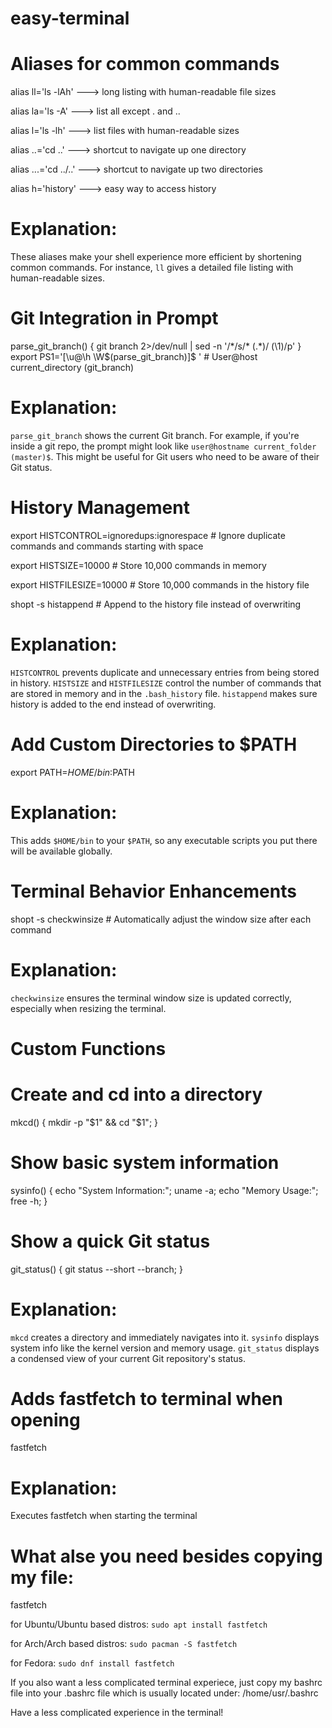 #  easy-terminal      




#  Aliases for common commands
alias ll='ls -lAh'      --->       long listing with human-readable file sizes

alias la='ls -A'        --->       list all except . and ..

alias l='ls -lh'        --->       list files with human-readable sizes

alias ..='cd ..'        --->       shortcut to navigate up one directory

alias ...='cd ../..'    --->       shortcut to navigate up two directories

alias h='history'       --->       easy way to access history


# Explanation:
These aliases make your shell experience more efficient by shortening common commands.
For instance, `ll` gives a detailed file listing with human-readable sizes.




#  Git Integration in Prompt
parse_git_branch() {
    git branch 2>/dev/null | sed -n '/\*/s/\* \(.*\)/ (\1)/p'
}
export PS1='[\u@\h \W$(parse_git_branch)]\$ '  # User@host current_directory (git_branch)


# Explanation:
`parse_git_branch` shows the current Git branch. 
For example, if you're inside a git repo, the prompt might look like `user@hostname current_folder (master)$`.
This might be useful for Git users who need to be aware of their Git status.




#  History Management
export HISTCONTROL=ignoredups:ignorespace   # Ignore duplicate commands and commands starting with space

export HISTSIZE=10000                        # Store 10,000 commands in memory

export HISTFILESIZE=10000                    # Store 10,000 commands in the history file

shopt -s histappend                         # Append to the history file instead of overwriting


# Explanation:
`HISTCONTROL` prevents duplicate and unnecessary entries from being stored in history.
`HISTSIZE` and `HISTFILESIZE` control the number of commands that are stored in memory and in the `.bash_history` file.
`histappend` makes sure history is added to the end instead of overwriting.





#  Add Custom Directories to $PATH
export PATH=$HOME/bin:$PATH

# Explanation:
This adds `$HOME/bin` to your `$PATH`, so any executable scripts you put there will be available globally.





#  Terminal Behavior Enhancements
shopt -s checkwinsize   # Automatically adjust the window size after each command

# Explanation:
`checkwinsize` ensures the terminal window size is updated correctly, especially when resizing the terminal.




#  Custom Functions


# Create and cd into a directory
mkcd() { mkdir -p "$1" && cd "$1"; }

# Show basic system information
sysinfo() { echo "System Information:"; uname -a; echo "Memory Usage:"; free -h; }

# Show a quick Git status
git_status() { git status --short --branch; }

# Explanation:
`mkcd` creates a directory and immediately navigates into it.
`sysinfo` displays system info like the kernel version and memory usage.
`git_status` displays a condensed view of your current Git repository's status.



#  Adds fastfetch to terminal when opening

fastfetch

# Explanation:
Executes fastfetch when starting the terminal 


# What alse you need besides copying my file:
fastfetch

for Ubuntu/Ubuntu based distros:
`sudo apt install fastfetch`


for Arch/Arch based distros:
`sudo pacman -S fastfetch`

for Fedora:
`sudo dnf install fastfetch`

If you also want a less complicated terminal experiece, just copy my bashrc file into your .bashrc file which is usually located under:
/home/usr/.bashrc

Have a less complicated experience in the terminal!
